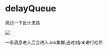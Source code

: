 # delayQueue



简述一下设计思路

![](https://img.shields.io/badge/color-red-green.svg)


 一条消息进入后会进入Job集群,通过对job进行哈希

